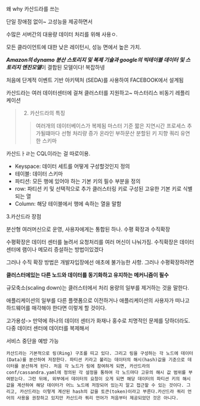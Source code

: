 왜 why 카산드라를 쓰는


단일 장애점 없이~ 고성능을 제공하면서

수많은 서버간의 대용량 데이터 처리를 위해 사용ㅇ.



모든 클라이언트에 대한 낮은 레이턴시, 성능 면에서 높은 가치.

***Amazon의 dynamo 분산 스토리지 및 복제 기술과 google의 빅테이블 데이터 및 스토리지 엔진모델***이 결합된 모델이다! 복잡하넹

처음에 단계적 이벤트 기반 아키텍처 (SEDA)를 사용하여 FACEBOOK에서 설계됨

카산드라는 여러 데이터센터에 걸쳐 클러스터를 지원하고~ 마스터리스 비동기 레플리케이션



>2. 카산드라의 특징
>> 여러개의 데이터베이스가 복제됨 마스터 기준
>> 짧은 지연시간
>> 프로세스 추가될떄마다 선형 처리량 증가
>> 온라인 부하문산
>> 분할된 키 지향 쿼리
>> 유연한 스키마

카산드ㅏㄹ는 CQL이라는 걸 따로이용. 

* Keyspace: 데이터 세트를 어떻게 구성할것인지 정의
* 테이블: 데이터 스키마
* 파티션: 모든 행에 있어야 하는 기본 키의 필수 부분을 정의
* row: 파티션 키 및 선택적으로 추가 클러스터링 키로 구성된 고유한 기본 키로 식별되는 열
* Column: 해당 테이블에서 행에 속하는 열을 말함

3.카산드라 장점

분산형 여러머신으로 운영, 사용자에게는 통합된 하나. 수평 확장과 수직확장

수평확장은 데이터 센터를 늘려서 요청처리를 여러 머신이 나눠가짐. 수직확장은 데이터센터에 램이나 메모리 증설하는 방법이있겠다

그러나 수직 확장 방법은 개발자입장에선 애초에 불가능한 사항. 그러나 수평확장하려면

**클러스터에있는 다른 노드와 데이터를 동기화하고 유지하는 메커니즘이 필수** 

규모축소(scaling down)는 클러스터에서 처리 용량의 일부를 제거하는 것을 말한다.

애플리케이션의 일부를 다른 플랫폼으로 이전하거나 애플리케이션의 사용자가 떠나고 하드웨어를 매각해야 한다면 이렇게 할 것이다.




고가용성-> 만약에 하나의 데이터 센터가 화재나 홍수로 치명적인 문제를 당하더라도. 다중 데이터 센터에 데이터를 복제해서

서비스 중단을 예방 가능

```
카산드라는 기본적으로 링(Ring) 구조를 띠고 있다. 그리고 링을 구성하는 각 노드에 데이터(Data)를 분산하여 저장한다. 파티션 키라고 불리는 데이터의 해시(hash)값을 기준으로 데이터를 분산하게 된다. 처음 각 노드가 링에 참여하게 되면, 카산드라의 conf/cassandra.yaml에 정의된 각 설정을 통하여 각 노드마다 고유의 해시 값 범위를 부여받는다. 그런 뒤에, 외부에서 데이터의 요청이 오게 되면 해당 데이터의 파티션 키의 해시 값을 계산하여 해당 데이터가 어느 노드에 저장되어 있는지 알고 접근할 수 있는 것이다. 그리고, 카산드라는 이렇게 계산된 hash의 값을 토큰(token)이라고 부른다.카산드라 쿼리 언어의 사용을 권장하고 있지만 카산드라 쿼리 언어가 처음부터 제공되었던 것은 아니다.

```
